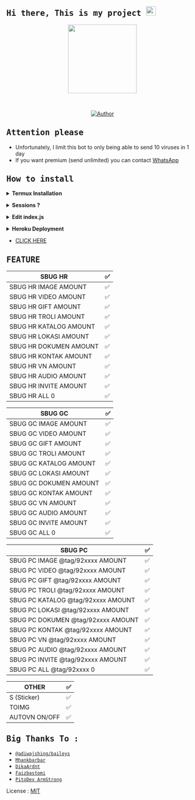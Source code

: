 ## <samp> Hi there, This is my project <img src="https://media.giphy.com/media/hvRJCLFzcasrR4ia7z/giphy.gif" width="25"> </samp>

<p align="center">
<img src="https://avatars.githubusercontent.com/umar404" height="180" style="margin-left: auto;margin-right: auto;display: block;">
</p>

</br>
<p align="center">
<a href="https://github.com/PitoDevID"><img title="Author" src="https://img.shields.io/badge/Author-Umar Devil-red.svg?color=ff0000&style=for-the-badge&logo=github" /></a>  
</p>

## <samp> Attention please </samp>
* Unfortunately, I limit this bot to only being able to send 10 viruses in 1 day
* If you want premium (send unlimited) you can contact [WhatsApp](https://wa.me/923165123719)

## <samp>How to install </samp>

<b><details><summary>Termux Installation</summary></b>

* Download & Install Termux [`Click here`](https://f-droid.org/repo/com.termux_118.apk)
	
```bash
> apt update && apt upgrade
> apt install git -y
> apt install nodejs -y
> apt install ffmpeg -y
> git clone https://github.com/umar404/umar-bug-md
> cd umar-bug-md
> npm start
```
</details>

<!-- Edit -->
<b><details><summary>Sessions ?</summary></b>
```bash
session-md.json
```
</details>


<!-- Edit -->
<b><details><summary>Edit index.js</summary></b>
```bash
wm = "By Umar Devil 👿" [ YOUR NAME ]
urlnye = "https://github.com/umar404" [ LINK FOR WEBPAGE ]
fotonye = fs.readFileSync('./pict.jpg') [ JPEG FOT WEBPAGE ]
```
</details>

<!-- Installation -->
<b><details><summary>Heroku Deployment</summary></b>  

[![Deploy](https://www.herokucdn.com/deploy/button.png)](https://heroku.com/deploy)
	
<b>Requirements:</b>
* NodeJS buildpack
* FFmpeg buildpack https://github.com/jonathanong/heroku-buildpack-ffmpeg-latest.git
</details>

* [CLICK HERE](https://github.com/PitoDevID/bot-bug-md/blob/master/index.js)

## <samp>FEATURE </samp>


| SBUG HR |✅|
| ------------- | ------------- |
| SBUG HR IMAGE AMOUNT |✅|
| SBUG HR VIDEO AMOUNT |✅|
| SBUG HR GIFT AMOUNT |✅|
| SBUG HR TROLI AMOUNT |✅|
| SBUG HR KATALOG AMOUNT |✅|
| SBUG HR LOKASI AMOUNT |✅|
| SBUG HR DOKUMEN AMOUNT |✅|
| SBUG HR KONTAK AMOUNT |✅|
| SBUG HR VN AMOUNT |✅|
| SBUG HR AUDIO AMOUNT |✅|
| SBUG HR INVITE AMOUNT |✅|
| SBUG HR ALL 0 |✅|

| SBUG GC |✅|
| ------------- | ------------- |
| SBUG GC IMAGE AMOUNT |✅|
| SBUG GC VIDEO AMOUNT |✅|
| SBUG GC GIFT AMOUNT |✅|
| SBUG GC TROLI AMOUNT |✅|
| SBUG GC KATALOG AMOUNT |✅|
| SBUG GC LOKASI AMOUNT |✅|
| SBUG GC DOKUMEN AMOUNT |✅|
| SBUG GC KONTAK AMOUNT |✅|
| SBUG GC VN AMOUNT |✅|
| SBUG GC AUDIO AMOUNT |✅|
| SBUG GC INVITE AMOUNT |✅|
| SBUG GC ALL 0 |✅|

| SBUG PC |✅|
| ------------- | ------------- |
| SBUG PC IMAGE @tag/92xxxx AMOUNT |✅|
| SBUG PC VIDEO @tag/92xxxx AMOUNT |✅|
| SBUG PC GIFT @tag/92xxxx AMOUNT |✅|
| SBUG PC TROLI @tag/92xxxx AMOUNT |✅|
| SBUG PC KATALOG @tag/92xxxx AMOUNT |✅|
| SBUG PC LOKASI @tag/92xxxx AMOUNT |✅|
| SBUG PC DOKUMEN @tag/92xxxx AMOUNT |✅|
| SBUG PC KONTAK @tag/92xxxx AMOUNT |✅|
| SBUG PC VN @tag/92xxxx AMOUNT |✅|
| SBUG PC AUDIO @tag/92xxxx AMOUNT |✅|
| SBUG PC INVITE @tag/92xxxx AMOUNT |✅|
| SBUG PC ALL @tag/92xxxx 0 |✅|

| OTHER |✅|
| ------------- | ------------- |
| S (Sticker) |✅|
| TOIMG |✅|
| AUTOVN ON/OFF |✅|

## <samp>  Big Thanks To :
* [`@adiwajshing/baileys`](https://github.com/adiwajshing/baileys)
* [`Mhankbarbar`](https://github.com/MhankBarBar)
* [`DikaArdnt`](https://github.com/DikaArdnt)
* [`Faizbastomi`](https://github.com/FaizBastomi)
* [`PitoDev ArmStrong`](https://github.com/PitoDevID)</samp>

License : [MIT](https://en.wikipedia.org/wiki/MIT_License)
